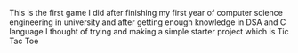 This is the first game I did after finishing my first year of computer science engineering in university and after getting enough knowledge in DSA and C language I thought of trying and making
a simple starter project which is Tic Tac Toe 

